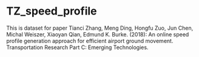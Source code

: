 # TZ_speed_profile
This is dataset for paper Tianci Zhang, Meng Ding, Hongfu Zuo, Jun Chen, Michal Weiszer, Xiaoyan Qian, Edmund K. Burke. (2018): An online speed profile generation approach for efficient airport ground movement. Transportation Research Part C: Emerging Technologies. 
